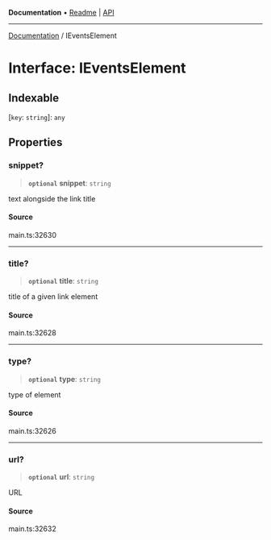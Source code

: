 **Documentation** • [Readme](../README.md) \| [API](../globals.md)

***

[Documentation](../README.md) / IEventsElement

# Interface: IEventsElement

## Indexable

 \[`key`: `string`\]: `any`

## Properties

### snippet?

> **`optional`** **snippet**: `string`

text alongside the link title

#### Source

main.ts:32630

***

### title?

> **`optional`** **title**: `string`

title of a given link element

#### Source

main.ts:32628

***

### type?

> **`optional`** **type**: `string`

type of element

#### Source

main.ts:32626

***

### url?

> **`optional`** **url**: `string`

URL

#### Source

main.ts:32632
